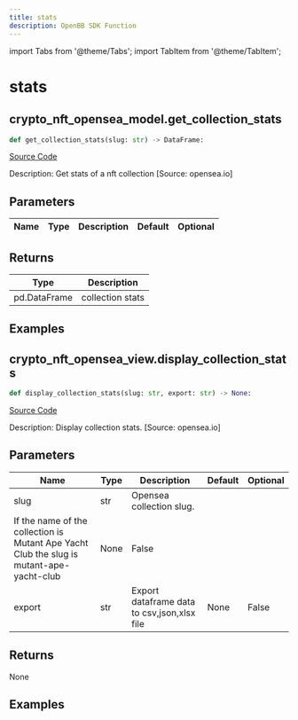 ```yaml
---
title: stats
description: OpenBB SDK Function
---
```


import Tabs from '@theme/Tabs';
import TabItem from '@theme/TabItem';

# stats

<Tabs>
<TabItem value="model" label="Model" default>

## crypto_nft_opensea_model.get_collection_stats

```python title='openbb_terminal/cryptocurrency/nft/opensea_model.py'
def get_collection_stats(slug: str) -> DataFrame:
```
[Source Code](https://github.com/OpenBB-finance/OpenBBTerminal/tree/main/openbb_terminal/cryptocurrency/nft/opensea_model.py#L17)

Description: Get stats of a nft collection [Source: opensea.io]

## Parameters

| Name | Type | Description | Default | Optional |
| ---- | ---- | ----------- | ------- | -------- |

## Returns

| Type | Description |
| ---- | ----------- |
| pd.DataFrame | collection stats |

## Examples



</TabItem>
<TabItem value="view" label="View">

## crypto_nft_opensea_view.display_collection_stats

```python title='openbb_terminal/cryptocurrency/nft/opensea_view.py'
def display_collection_stats(slug: str, export: str) -> None:
```
[Source Code](https://github.com/OpenBB-finance/OpenBBTerminal/tree/main/openbb_terminal/cryptocurrency/nft/opensea_view.py#L15)

Description: Display collection stats. [Source: opensea.io]

## Parameters

| Name | Type | Description | Default | Optional |
| ---- | ---- | ----------- | ------- | -------- |
| slug | str | Opensea collection slug.
If the name of the collection is Mutant Ape Yacht Club the slug is mutant-ape-yacht-club | None | False |
| export | str | Export dataframe data to csv,json,xlsx file | None | False |

## Returns

None

## Examples



</TabItem>
</Tabs>